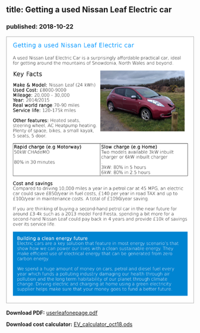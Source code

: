 ## title: Getting a used Nissan Leaf Electric car
### published: 2018-10-22

<img src="images/usedleafonepage.png" style="width:838px; border: 1px solid #aaa;">

**Download PDF:** [userleafonepage.pdf](files/usedleafonepage.pdf)

**Download cost calculator:** [EV_calculator_oct18.ods](files/EV_calculator_oct18.ods)



